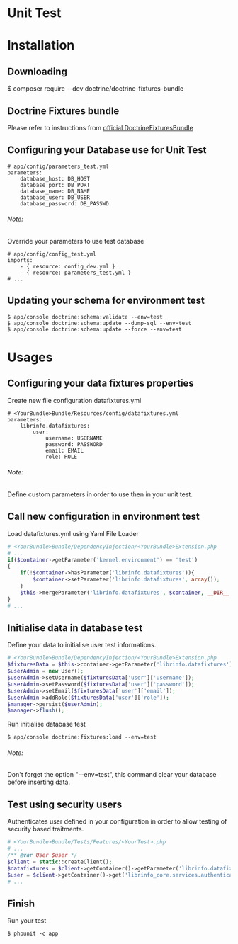 # Unit Test


Installation
============


Downloading
-----------

  $ composer require --dev doctrine/doctrine-fixtures-bundle


Doctrine Fixtures bundle
------------------------

Please refer to instructions from [official DoctrineFixturesBundle](http://symfony.com/doc/current/bundles/DoctrineFixturesBundle/index.html)


Configuring your Database use for Unit Test
-------------------------------------------

```
# app/config/parameters_test.yml
parameters:
    database_host: DB_HOST
    database_port: DB_PORT
    database_name: DB_NAME
    database_user: DB_USER
    database_password: DB_PASSWD
```

###### Note:
Override your parameters to use test database 
```
# app/config/config_test.yml
imports:
    - { resource: config_dev.yml }
    - { resource: parameters_test.yml }
# ...
```


Updating your schema for environment test
-----------------------------------------

    $ app/console doctrine:schema:validate --env=test
    $ app/console doctrine:schema:update --dump-sql --env=test
    $ app/console doctrine:schema:update --force --env=test
    

Usages
======

Configuring your data fixtures properties
-----------------------------------------

Create new file configuration datafixtures.yml

```
# <YourBundle>Bundle/Resources/config/datafixtures.yml
parameters:
    librinfo.datafixtures:
        user:
            username: USERNAME
            password: PASSWORD
            email: EMAIL
            role: ROLE
```

###### Note:
Define custom parameters in order to use then in your unit test.


Call new configuration in environment test
------------------------------------------

Load datafixtures.yml using Yaml File Loader

```php
# <YourBundle>Bundle/DependencyInjection/<YourBundle>Extension.php
# ...
if($container->getParameter('kernel.environment') == 'test')
{
    if(!$container->hasParameter('librinfo.datafixtures')){
        $container->setParameter('librinfo.datafixtures', array());
    }
    $this->mergeParameter('librinfo.datafixtures', $container, __DIR__.'/../Resources/config/','datafixtures.yml');
}
# ...
```


Initialise data in database test
--------------------------------

Define your data to initialise user test informations.

```php
# <YourBundle>Bundle/DependencyInjection/<YourBundle>Extension.php
$fixturesData = $this->container->getParameter('librinfo.datafixtures');
$userAdmin = new User();
$userAdmin->setUsername($fixturesData['user']['username']);
$userAdmin->setPassword($fixturesData['user']['password']);
$userAdmin->setEmail($fixturesData['user']['email']);
$userAdmin->addRole($fixturesData['user']['role']);
$manager->persist($userAdmin);
$manager->flush();
```

Run initialise database test

    $ app/console doctrine:fixtures:load --env=test
    
###### Note:
Don't forget the option "--env=test", this command clear your database before inserting data.


Test using security users
-------------------------

Authenticates user defined in your configuration in order to allow testing of security based traitments.

```php
# <YourBundle>Bundle/Tests/Features/<YourTest>.php
# ...
/** @var User $user */
$client = static::createClient();
$datafixtures = $client->getContainer()->getParameter('librinfo.datafixtures');
$user = $client->getContainer()->get('librinfo_core.services.authenticate')->authencicateUser($datafixtures['user']['username']);
# ...
```


Finish
------

Run your test

    $ phpunit -c app
